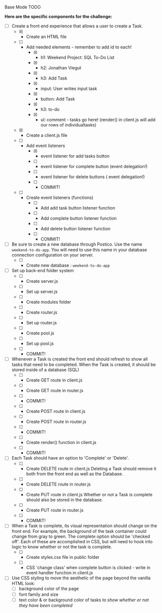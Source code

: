 Base Mode TODO

**Here are the specific components for the challenge:**
* [ ] Create a front end experience that allows a user to create a Task.
    - [x] - Create an HTML file
    - [ ] - Add needed elements - remember to add id to each!
        - [x] - h1: Weekend Project: SQL To-Do List
        - [x] - h2: Jonathan Viegut
        - [x] - h3: Add Task
        - [x] - input: User writes input task
        - [x] - button: Add Task
        - [x] - h3: to-do
        - [x] - ul: comment - tasks go here! (render() in client.js will add our rows of individualtasks)
    - [x] - Create a client.js file
    - [ ] - Add event listeners
        - [x] - event listener for add tasks button 
        - [ ] - event listener for complete button (event delegation!)
        - [ ] - event listener for delete buttons ( event delegation!)
        - [ ] - COMMIT!
    - [ ] - Create event listeners (functions)
        - [ ] - Add add task button listener function
        - [ ] - Add complete button listener function
        - [ ] - Add delete button listener function
        - [ ] - COMMIT!

* [ ] Be sure to create a new database through Postico. Use the name `weekend-to-do-app`. 
You will need to use this name in your database connection configuration on your server.
    - [ ] - Create new database : `weekend-to-do-app`

* [ ] Set up back-end folder system
    - [ ] - Create server.js
    - [ ] - Set up server.js
    - [ ] - Create modules folder
    - [ ] - Create router.js
    - [ ] - Set up router.js
    - [ ] - Create pool.js
    - [ ] - Set up pool.js
    - [ ] - COMMIT!

* [ ] Whenever a Task is created the front end should refresh to show all tasks that need to be completed. 
When the Task is created, it should be stored inside of a database (SQL)
    - [ ] - Create GET route in client.js
    - [ ] - Create GET route in router.js
    - [ ] - COMMIT!
    - [ ] - Create POST route in client.js
    - [ ] - Create POST route in router.js
    - [ ] - COMMIT!
    - [ ] - Create render() function in client.js
    - [ ] - COMMIT!

* [ ] Each Task should have an option to 'Complete' or 'Delete'.
    - [ ] - Create DELETE route in client.js
        Deleting a Task should remove it both from the front end as well as the Database.
    - [ ] - Create DELETE route in router.js
    - [ ] - Create PUT route in client.js
        Whether or not a Task is complete should also be stored in the database.
    - [ ] - Create PUT route in router.js
    - [ ] - COMMIT!

* [ ] When a Task is complete, its visual representation should change on the front end. 
For example, the background of the task container could change from gray to green. 
The complete option should be  'checked off'. Each of these are accomplished in CSS, 
but will need to hook into logic to know whether or not the task is complete.
    - [ ] - Create styles.css file in public folder
    - [ ] - CSS 'change class' when complete button is clicked - write in event handler function
            in client.js

* [ ] Use CSS styling to move the aesthetic of the page beyond the vanilla HTML look:
  - [ ] background color of the page
  - [ ] font family and size
  - [ ] text color & or background color of tasks *to show whether or not they have been completed*